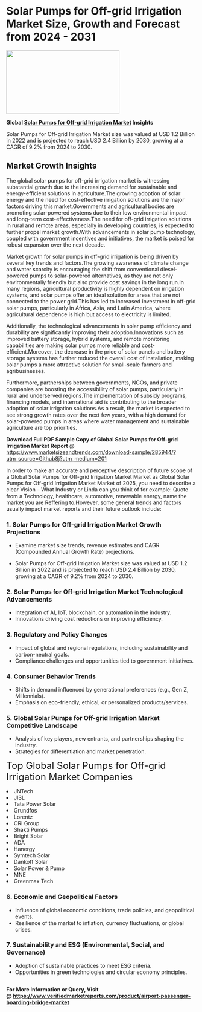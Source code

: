 <H1>Solar Pumps for Off-grid Irrigation Market Size, Growth and Forecast from 2024 - 2031</H1><img class="aligncenter size-medium wp-image-584254" src="https://thirdeyenews.in/wp-content/uploads/2024/09/Global-Market-Research-300x168.jpeg" alt="" width="300" height="168" /><p><strong>Global&nbsp;<a href="https://www.marketsizeandtrends.com/download-sample/285944/?utm_source=Github8j?utm_medium=201">Solar Pumps for Off-grid Irrigation Market</a> Insights</strong></p><p>Solar Pumps for Off-grid Irrigation Market size was valued at USD 1.2 Billion in 2022 and is projected to reach USD 2.4 Billion by 2030, growing at a CAGR of 9.2% from 2024 to 2030.</p><p><h2>Market Growth Insights</h2> <p>The global solar pumps for off-grid irrigation market is witnessing substantial growth due to the increasing demand for sustainable and energy-efficient solutions in agriculture.The growing adoption of solar energy and the need for cost-effective irrigation solutions are the major factors driving this market.Governments and agricultural bodies are promoting solar-powered systems due to their low environmental impact and long-term cost-effectiveness.The need for off-grid irrigation solutions in rural and remote areas, especially in developing countries, is expected to further propel market growth.With advancements in solar pump technology, coupled with government incentives and initiatives, the market is poised for robust expansion over the next decade.</p> <p>Market growth for solar pumps in off-grid irrigation is being driven by several key trends and factors.The growing awareness of climate change and water scarcity is encouraging the shift from conventional diesel-powered pumps to solar-powered alternatives, as they are not only environmentally friendly but also provide cost savings in the long run.In many regions, agricultural productivity is highly dependent on irrigation systems, and solar pumps offer an ideal solution for areas that are not connected to the power grid.This has led to increased investment in off-grid solar pumps, particularly in Africa, Asia, and Latin America, where agricultural dependence is high but access to electricity is limited.</p> <p>Additionally, the technological advancements in solar pump efficiency and durability are significantly improving their adoption.Innovations such as improved battery storage, hybrid systems, and remote monitoring capabilities are making solar pumps more reliable and cost-efficient.Moreover, the decrease in the price of solar panels and battery storage systems has further reduced the overall cost of installation, making solar pumps a more attractive solution for small-scale farmers and agribusinesses.</p> <p>Furthermore, partnerships between governments, NGOs, and private companies are boosting the accessibility of solar pumps, particularly in rural and underserved regions.The implementation of subsidy programs, financing models, and international aid is contributing to the broader adoption of solar irrigation solutions.As a result, the market is expected to see strong growth rates over the next few years, with a high demand for solar-powered pumps in areas where water management and sustainable agriculture are top priorities.</p> <p><span class=""><strong>Download Full PDF Sample Copy of Global Solar Pumps for Off-grid Irrigation Market Report</strong> @ <a href="https://www.marketsizeandtrends.com/download-sample/285944/?utm_source=Github8j?utm_medium=201" target="_blank">https://www.marketsizeandtrends.com/download-sample/285944/?utm_source=Github8j?utm_medium=201</a></span></p><p>In order to make an accurate and perceptive description of future scope of a Global&nbsp;Solar Pumps for Off-grid Irrigation Market Market as Global&nbsp;Solar Pumps for Off-grid Irrigation Market Market of 2025, you need to describe a clear Vision &ndash; What Industry or Linda can you think of for example: Quote from a Technology, healthcare, automotive, renewable energy, name the market you are Reffering to.However, some general trends and factors usually impact market reports and their future outlook include:</p><h3>1.&nbsp;<strong>Solar Pumps for Off-grid Irrigation Market Growth Projections</strong></h3><ul><li>Examine market size trends, revenue estimates and CAGR (Compounded Annual Growth Rate) projections.</li><li><p>Solar Pumps for Off-grid Irrigation Market size was valued at USD 1.2 Billion in 2022 and is projected to reach USD 2.4 Billion by 2030, growing at a CAGR of 9.2% from 2024 to 2030.</p></li></ul><h3>2.&nbsp;<strong>Solar Pumps for Off-grid Irrigation Market Technological Advancements</strong></h3><ul><li>Integration of AI, IoT, blockchain, or automation in the industry.</li><li>Innovations driving cost reductions or improving efficiency.</li></ul><h3>3.&nbsp;<strong>Regulatory and Policy Changes</strong></h3><ul><li>Impact of global and regional regulations, including sustainability and carbon-neutral goals.</li><li>Compliance challenges and opportunities tied to government initiatives.</li></ul><h3>4.&nbsp;<strong>Consumer Behavior Trends</strong></h3><ul><li>Shifts in demand influenced by generational preferences (e.g., Gen Z, Millennials).</li><li>Emphasis on eco-friendly, ethical, or personalized products/services.</li></ul><h3>5.&nbsp;<strong>Global Solar Pumps for Off-grid Irrigation Market Competitive Landscape</strong></h3><ul><li>Analysis of key players, new entrants, and partnerships shaping the industry.</li><li>Strategies for differentiation and market penetration.</li></ul><p data-pm-slice="1 1 []"><span style="color: inherit; font-family: inherit; font-size: 25px;">Top Global Solar Pumps for Off-grid Irrigation Market Companies</span></p><div class="" data-test-id=""><p><li>JNTech</li><li> JISL</li><li> Tata Power Solar</li><li> Grundfos</li><li> Lorentz</li><li> CRI Group</li><li> Shakti Pumps</li><li> Bright Solar</li><li> ADA</li><li> Hanergy</li><li> Symtech Solar</li><li> Dankoff Solar</li><li> Solar Power & Pump</li><li> MNE</li><li> Greenmax Tech</li></p></div><h3>6.&nbsp;<strong>Economic and Geopolitical Factors</strong></h3><ul><li>Influence of global economic conditions, trade policies, and geopolitical events.</li><li>Resilience of the market to inflation, currency fluctuations, or global crises.</li></ul><h3>7.&nbsp;<strong>Sustainability and ESG (Environmental, Social, and Governance)</strong></h3><ul><li>Adoption of sustainable practices to meet ESG criteria.</li><li>Opportunities in green technologies and circular economy principles.</li></ul><h2><strong style="font-size: 14px;">For More Information or Query, Visit @&nbsp;</strong><a style="background-color: #ffffff; font-size: 14px;" href="https://www.marketsizeandtrends.com/report/solar-pumps-for-off-grid-irrigation-market/" target="_blank">https://www.verifiedmarketreports.com/product/airport-passenger-boarding-bridge-market</a></h2>